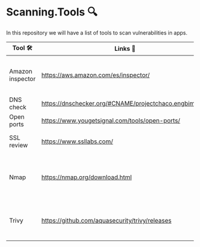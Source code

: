 # Scanning.Tools 🔍
In this repository we will have a list of tools to scan vulnerabilities in apps.

| Tool 🛠️             | Links  💭                       | Scanning⚙️                     |
|------------------|-------------------------------------|------------------------------|
| Amazon inspector           |  https://aws.amazon.com/es/inspector/    | Escanea imagenes de ECR, escanea ec2 and lambdas   |
| DNS check           | https://dnschecker.org/#CNAME/projectchaco.engbim.com | Servidores y VMs            |
| Open ports           | https://www.yougetsignal.com/tools/open-ports/ | Open ports in the servers   |
| SSL review           | https://www.ssllabs.com/ | Vulnerabilities SSL/TLS and more   |
| Nmap           | https://nmap.org/download.html | Escanea versiones viejas de paquetes y puertos abiertos   |
| Trivy           |  https://github.com/aquasecurity/trivy/releases | Escanea las imagenes de los docker en los pipelines CD/CI|
